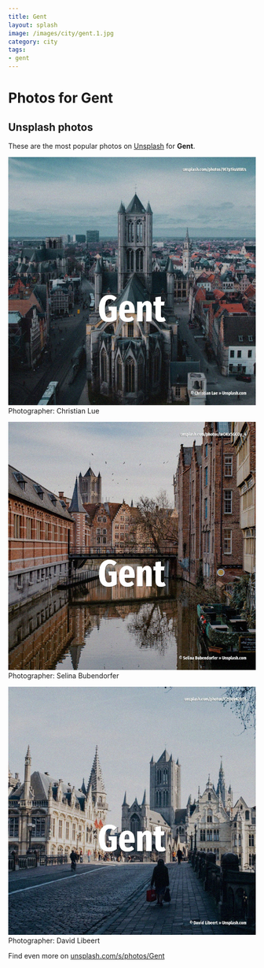 ```yaml
---
title: Gent
layout: splash
image: /images/city/gent.1.jpg
category: city
tags:
- gent
---
```

# Photos for Gent
 
## Unsplash photos
These are the most popular photos on [Unsplash](https://unsplash.com) for **Gent**.
 
![Gent](/images/city/gent.1.jpg)
Photographer:  Christian Lue
 
![Gent](/images/city/gent.2.jpg)
Photographer:  Selina Bubendorfer
 
![Gent](/images/city/gent.3.jpg)
Photographer:  David Libeert
 
Find even more on [unsplash.com/s/photos/Gent](https://unsplash.com/s/photos/Gent)
 
